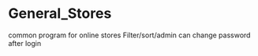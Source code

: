 # General_Stores
common program for online stores
Filter/sort/admin can change password after login

